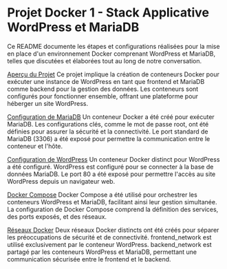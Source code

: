 # Projet Docker 1 - Stack Applicative WordPress et MariaDB
Ce README documente les étapes et configurations réalisées pour la mise en place d'un environnement Docker comprenant WordPress et MariaDB, telles que discutées et élaborées tout au long de notre conversation.

 <u>Aperçu du Projet</u>
Ce projet implique la création de conteneurs Docker pour exécuter une instance de WordPress en tant que frontend et MariaDB comme backend pour la gestion des données. Les conteneurs sont configurés pour fonctionner ensemble, offrant une plateforme pour héberger un site WordPress.

 <u>Configuration de MariaDB</u>
Un conteneur Docker a été créé pour exécuter MariaDB.
Les configurations clés, comme le mot de passe root, ont été définies pour assurer la sécurité et la connectivité.
Le port standard de MariaDB (3306) a été exposé pour permettre la communication entre le conteneur et l'hôte.

 <u>Configuration de WordPress</u>
Un conteneur Docker distinct pour WordPress a été configuré.
WordPress est configuré pour se connecter à la base de données MariaDB.
Le port 80 a été exposé pour permettre l'accès au site WordPress depuis un navigateur web.

 <u>Docker Compose</u>
Docker Compose a été utilisé pour orchestrer les conteneurs WordPress et MariaDB, facilitant ainsi leur gestion simultanée.
La configuration de Docker Compose comprend la définition des services, des ports exposés, et des réseaux.

 <u>Réseaux Docker</u>
Deux réseaux Docker distincts ont été créés pour séparer les préoccupations de sécurité et de connectivité.
frontend_network est utilisé exclusivement par le conteneur WordPress.
backend_network est partagé par les conteneurs WordPress et MariaDB, permettant une communication sécurisée entre le frontend et le backend.
